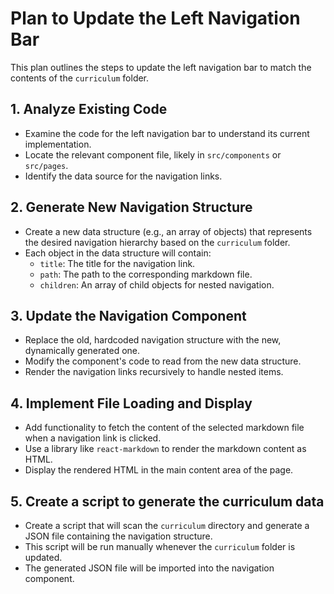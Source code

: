 # Plan to Update the Left Navigation Bar

This plan outlines the steps to update the left navigation bar to match the contents of the `curriculum` folder.

## 1. Analyze Existing Code

*   Examine the code for the left navigation bar to understand its current implementation.
*   Locate the relevant component file, likely in `src/components` or `src/pages`.
*   Identify the data source for the navigation links.

## 2. Generate New Navigation Structure

*   Create a new data structure (e.g., an array of objects) that represents the desired navigation hierarchy based on the `curriculum` folder.
*   Each object in the data structure will contain:
    *   `title`: The title for the navigation link.
    *   `path`: The path to the corresponding markdown file.
    *   `children`: An array of child objects for nested navigation.

## 3. Update the Navigation Component

*   Replace the old, hardcoded navigation structure with the new, dynamically generated one.
*   Modify the component's code to read from the new data structure.
*   Render the navigation links recursively to handle nested items.

## 4. Implement File Loading and Display

*   Add functionality to fetch the content of the selected markdown file when a navigation link is clicked.
*   Use a library like `react-markdown` to render the markdown content as HTML.
*   Display the rendered HTML in the main content area of the page.

## 5. Create a script to generate the curriculum data

*   Create a script that will scan the `curriculum` directory and generate a JSON file containing the navigation structure.
*   This script will be run manually whenever the `curriculum` folder is updated.
*   The generated JSON file will be imported into the navigation component.
